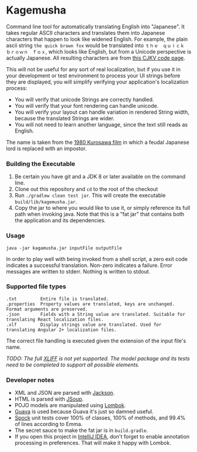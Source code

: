 # Kagemusha #

Command line tool for automatically translating English into "Japanese". It takes regular
ASCII characters and translates them into Japanese characters that happen to look like
widened English. For example, the plain ascii string `the quick brown fox` would be translated into 
`ｔｈｅ　ｑｕｉｃｋ　ｂｒｏｗｎ　ｆｏｘ`,  which looks like English, but from a Unicode perspective 
is actually Japanese. All resulting characters are from [this CJKV code page](http://www.unicode.org/charts/PDF/UFF00.pdf).

This will not be useful for any sort of real localization, but if you 
use it in your development or test environment to process your UI strings before 
they are displayed, you will simplify verifying your application's localization process:
   
  * You will verify that unicode Strings are correctly handled.
  * You will verify that your font rendering can handle unicode.
  * You will verify your layout can handle variation in rendered String width, because the translated Strings are wider.
  * You will not need to learn another language, since the text still reads as English.
  
The name is taken from the [1980 Kurosawa film](http://www.imdb.com/title/tt0080979/) in which a feudal Japanese lord is replaced with an impostor.
  
### Building the Executable ###
  
1. Be certain you have git and a JDK 8 or later available on the command line.
1. Clone out this repository and `cd` to the root of the checkout
1. Run `./gradlew clean test jar`. This will create the executable `build/lib/kagemusha.jar`.
1. Copy the jar to where you would like to use it, or simply reference its full path when invoking java. 
Note that this is a "fat jar" that contains both the application and its dependencies.
  
### Usage ###

```
java -jar kagamusha.jar inputFile outputFile
```
In order to play well with being invoked from a shell script, a zero exit code indicates a successful translation. 
Non-zero indicates a failure. Error messages are written to stderr. Nothing is written to stdout.

### Supported file types ###
```
.txt         Entire file is translated.
.properties  Property values are translated, keys are unchanged. Format arguments are preserved.
.json        Fields with a String value are translated. Suitable for translating React localization files.
.xlf         Display strings value are translated. Used for translating Angular 2+ localization files.
```

The correct file handling is executed given the extension of the input file's name.

*TODO: The full [XLIFF](https://wiki.oasis-open.org/xliff/) is not yet supported. The model package and its tests need to be completed to support all possible elements.*


### Developer notes ###

* XML and JSON are parsed with [Jackson](https://github.com/FasterXML).
* HTML is parsed with [JSoup](https://jsoup.org/).
* POJO models are manipulated using [Lombok](https://projectlombok.org/).
* [Guava](https://github.com/google/guava/wiki) is used because Guava it's just so damned useful.
* [Spock](http://spockframework.org/) unit tests cover 100% of classes, 100% of methods, and 99.4% of lines according to Emma.
* The secret sauce to make the fat jar is in `build.gradle`.
* If you open this project in [IntelliJ IDEA](https://www.jetbrains.com/idea/), don't forget to enable annotation processing in preferences. That will make it happy with Lombok.
